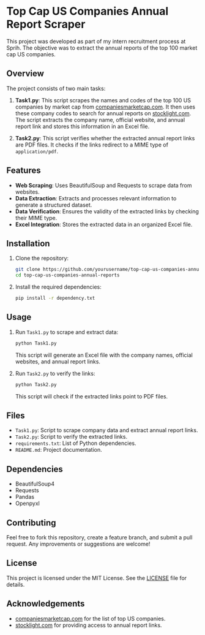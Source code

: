 # Top Cap US Companies Annual Report Scraper

This project was developed as part of my intern recruitment process at Sprih. The objective was to extract the annual reports of the top 100 market cap US companies.

## Overview

The project consists of two main tasks:

1. **Task1.py**: This script scrapes the names and codes of the top 100 US companies by market cap from [companiesmarketcap.com](https://companiesmarketcap.com/usa/largest-companies-in-the-usa-by-market-cap/). It then uses these company codes to search for annual reports on [stocklight.com](https://stocklight.com/stocks). The script extracts the company name, official website, and annual report link and stores this information in an Excel file.

2. **Task2.py**: This script verifies whether the extracted annual report links are PDF files. It checks if the links redirect to a MIME type of `application/pdf`.

## Features

- **Web Scraping**: Uses BeautifulSoup and Requests to scrape data from websites.
- **Data Extraction**: Extracts and processes relevant information to generate a structured dataset.
- **Data Verification**: Ensures the validity of the extracted links by checking their MIME type.
- **Excel Integration**: Stores the extracted data in an organized Excel file.

## Installation

1. Clone the repository:

    ```bash
    git clone https://github.com/yourusername/top-cap-us-companies-annual-reports.git
    cd top-cap-us-companies-annual-reports
    ```

2. Install the required dependencies:

    ```bash
    pip install -r dependency.txt
    ```

## Usage

1. Run `Task1.py` to scrape and extract data:

    ```bash
    python Task1.py
    ```

    This script will generate an Excel file with the company names, official websites, and annual report links.

2. Run `Task2.py` to verify the links:

    ```bash
    python Task2.py
    ```

    This script will check if the extracted links point to PDF files.

## Files

- `Task1.py`: Script to scrape company data and extract annual report links.
- `Task2.py`: Script to verify the extracted links.
- `requirements.txt`: List of Python dependencies.
- `README.md`: Project documentation.

## Dependencies

- BeautifulSoup4
- Requests
- Pandas
- Openpyxl

## Contributing

Feel free to fork this repository, create a feature branch, and submit a pull request. Any improvements or suggestions are welcome!

## License

This project is licensed under the MIT License. See the [LICENSE](LICENSE) file for details.

## Acknowledgements

- [companiesmarketcap.com](https://companiesmarketcap.com/usa/largest-companies-in-the-usa-by-market-cap/) for the list of top US companies.
- [stocklight.com](https://stocklight.com/stocks) for providing access to annual report links.

